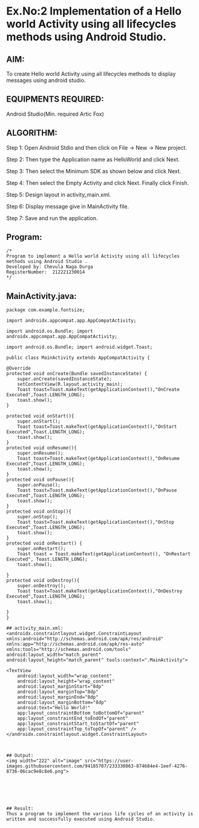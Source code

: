 

# Ex.No:2 Implementation of a Hello world Activity using all lifecycles methods using Android Studio.


## AIM:
To create Hello world Activity using all lifecycles methods to display messages using android studio.

## EQUIPMENTS REQUIRED:

Android Studio(Min. required Artic Fox)


## ALGORITHM:

Step 1: Open Android Stdio and then click on File -> New -> New project.

Step 2: Then type the Application name as HelloWorld and click Next.

Step 3: Then select the Minimum SDK as shown below and click Next.

Step 4: Then select the Empty Activity and click Next. Finally click Finish.

Step 5: Design layout in activity_main.xml.

Step 6: Display message give in MainActivity file.

Step 7: Save and run the application.



## Program:
 ```
/*
Program to implement a Hello world Activity using all lifecycles methods using Android Studio .
Developed by: Chevula Naga Durga
RegisterNumber:  212221230014
*/
```

## MainActivity.java:
```
package com.example.fontsize;

import androidx.appcompat.app.AppCompatActivity;

import android.os.Bundle; import androidx.appcompat.app.AppCompatActivity;

import android.os.Bundle; import android.widget.Toast;

public class MainActivity extends AppCompatActivity {

@Override
protected void onCreate(Bundle savedInstanceState) {
    super.onCreate(savedInstanceState);
    setContentView(R.layout.activity_main);
    Toast toast=Toast.makeText(getApplicationContext(),"OnCreate Executed",Toast.LENGTH_LONG);
    toast.show();
}

protected void onStart(){
    super.onStart();
    Toast toast=Toast.makeText(getApplicationContext(),"OnStart Executed",Toast.LENGTH_LONG);
    toast.show();
}
protected void onResume(){
    super.onResume();
    Toast toast=Toast.makeText(getApplicationContext(),"OnResume Executed",Toast.LENGTH_LONG);
    toast.show();
}
protected void onPause(){
    super.onPause();
    Toast toast=Toast.makeText(getApplicationContext(),"OnPause Executed",Toast.LENGTH_LONG);
    toast.show();
}
protected void onStop(){
    super.onStop();
    Toast toast=Toast.makeText(getApplicationContext(),"OnStop Executed",Toast.LENGTH_LONG);
    toast.show();
}
protected void onRestart() {
    super.onRestart();
    Toast toast = Toast.makeText(getApplicationContext(), "OnRestart Executed", Toast.LENGTH_LONG);
    toast.show();

}
protected void onDestroy(){
    super.onDestroy();
    Toast toast=Toast.makeText(getApplicationContext(),"OnDestroy Executed",Toast.LENGTH_LONG);
    toast.show();

}
}

## activity_main.xml:
<androidx.constraintlayout.widget.ConstraintLayout xmlns:android="http://schemas.android.com/apk/res/android" 
xmlns:app="http://schemas.android.com/apk/res-auto"
xmlns:tools="http://schemas.android.com/tools" 
android:layout_width="match_parent" 
android:layout_height="match_parent" tools:context=".MainActivity">

<TextView
    android:layout_width="wrap_content"
    android:layout_height="wrap_content"
    android:layout_marginStart="8dp"
    android:layout_marginTop="8dp"
    android:layout_marginEnd="8dp"
    android:layout_marginBottom="8dp"
    android:text="Hello World!"
    app:layout_constraintBottom_toBottomOf="parent"
    app:layout_constraintEnd_toEndOf="parent"
    app:layout_constraintStart_toStartOf="parent"
    app:layout_constraintTop_toTopOf="parent" />
</androidx.constraintlayout.widget.ConstraintLayout>
````
```


## Output:
<img width="222" alt="image" src="https://user-images.githubusercontent.com/94185707/233330863-874684e4-1eef-4276-8736-06cac9e8c8e6.png">






## Result:
Thus a program to implement the various life cycles of an activity is written and successfully executed using Android Studio.
